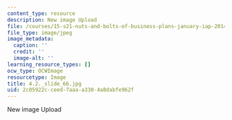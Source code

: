 ```yaml
---
content_type: resource
description: New image Upload
file: /courses/15-s21-nuts-and-bolts-of-business-plans-january-iap-2014/2c05922cceed7aaaa3304a8dabfe962f_4.2._slide_66.jpg
file_type: image/jpeg
image_metadata:
  caption: ''
  credit: ''
  image-alt: ''
learning_resource_types: []
ocw_type: OCWImage
resourcetype: Image
title: 4.2._slide_66.jpg
uid: 2c05922c-ceed-7aaa-a330-4a8dabfe962f
---
```

New image Upload

